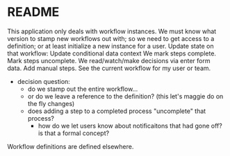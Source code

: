 # README

This application only deals with workflow instances.
We must know what version to stamp new workflows out with; so we need to get access to a definition; or at least initialize a new instance for a user.
Update state on that workflow:
  Update conditional data context
  We mark steps complete.
  Mark steps uncomplete.
  We read/watch/make decisions via enter form data.
  Add manual steps.
See the current workflow for my user or team.

- decision question:
  - do we stamp out the entire workflow...
  - or do we leave a reference to the definition?  (this let's maggie do on the fly changes)
  - does adding a step to a completed process "uncomplete" that process?
     - how do we let users know about notificaitons that had gone off? is that a formal concept?

Workflow definitions are defined elsewhere.
